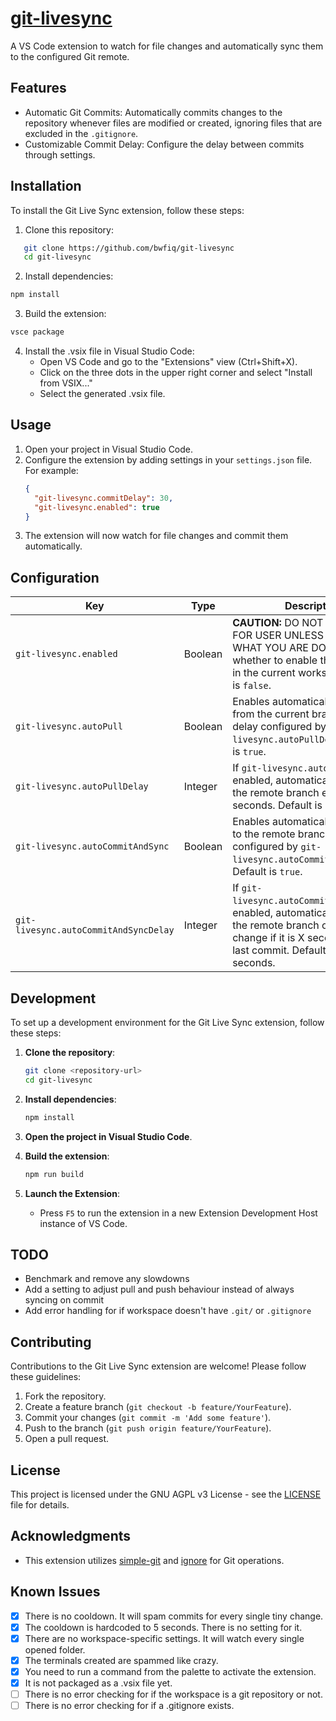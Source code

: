 # [git-livesync](https://marketplace.visualstudio.com/items?itemName=bwfiq.git-livesync)

A VS Code extension to watch for file changes and automatically sync them to the configured Git remote.

## Features

- Automatic Git Commits: Automatically commits changes to the repository whenever files are modified or created, ignoring files that are excluded in the `.gitignore`.
- Customizable Commit Delay: Configure the delay between commits through settings.

## Installation

To install the Git Live Sync extension, follow these steps:

1. Clone this repository:

```bash
   git clone https://github.com/bwfiq/git-livesync
   cd git-livesync
```

2. Install dependencies:

```bash
npm install
```

3. Build the extension:

```bash
vsce package
```

4. Install the .vsix file in Visual Studio Code:
   - Open VS Code and go to the "Extensions" view (Ctrl+Shift+X).
   - Click on the three dots in the upper right corner and select "Install from VSIX..."
   - Select the generated .vsix file.

## Usage

1. Open your project in Visual Studio Code.
2. Configure the extension by adding settings in your `settings.json` file. For example:
   ```json
   {
     "git-livesync.commitDelay": 30,
     "git-livesync.enabled": true
   }
   ```
3. The extension will now watch for file changes and commit them automatically.

## Configuration

| Key                                   | Type    | Description                                                                                                                                                                  |
| ------------------------------------- | ------- | ---------------------------------------------------------------------------------------------------------------------------------------------------------------------------- |
| `git-livesync.enabled`                | Boolean | **CAUTION:** DO NOT ENABLE THIS FOR USER UNLESS YOU KNOW WHAT YOU ARE DOING! Specifies whether to enable this extension in the current workspace. Default is `false`.        |
| `git-livesync.autoPull`               | Boolean | Enables automatically pulling from the current branch after a delay configured by `git-livesync.autoPullDelay`. Default is `true`.                                           |
| `git-livesync.autoPullDelay`          | Integer | If `git-livesync.autoPull` is enabled, automatically pulls from the remote branch every X seconds. Default is 5 seconds.                                                     |
| `git-livesync.autoCommitAndSync`      | Boolean | Enables automatically committing to the remote branch after a delay configured by `git-livesync.autoCommitAndSyncDelay`. Default is `true`.                                  |
| `git-livesync.autoCommitAndSyncDelay` | Integer | If `git-livesync.autoCommitAndSync` is enabled, automatically commits to the remote branch on a file change if it is X seconds after the last commit. Default is 30 seconds. |

## Development

To set up a development environment for the Git Live Sync extension, follow these steps:

1. **Clone the repository**:

   ```bash
   git clone <repository-url>
   cd git-livesync
   ```

2. **Install dependencies**:

   ```bash
   npm install
   ```

3. **Open the project in Visual Studio Code**.

4. **Build the extension**:

   ```bash
   npm run build
   ```

5. **Launch the Extension**:
   - Press `F5` to run the extension in a new Extension Development Host instance of VS Code.

## TODO

- Benchmark and remove any slowdowns
- Add a setting to adjust pull and push behaviour instead of always syncing on commit
- Add error handling for if workspace doesn't have `.git/` or `.gitignore`

## Contributing

Contributions to the Git Live Sync extension are welcome! Please follow these guidelines:

1. Fork the repository.
2. Create a feature branch (`git checkout -b feature/YourFeature`).
3. Commit your changes (`git commit -m 'Add some feature'`).
4. Push to the branch (`git push origin feature/YourFeature`).
5. Open a pull request.

## License

This project is licensed under the GNU AGPL v3 License - see the [LICENSE](LICENSE) file for details.

## Acknowledgments

- This extension utilizes [simple-git](https://www.npmjs.com/package/simple-git) and [ignore](https://www.npmjs.com/package/ignore) for Git operations.

## Known Issues

- [x] There is no cooldown. It will spam commits for every single tiny change.
- [x] The cooldown is hardcoded to 5 seconds. There is no setting for it.
- [x] There are no workspace-specific settings. It will watch every single opened folder.
- [x] The terminals created are spammed like crazy.
- [x] You need to run a command from the palette to activate the extension.
- [x] It is not packaged as a .vsix file yet.
- [ ] There is no error checking for if the workspace is a git repository or not.
- [ ] There is no error checking for if a .gitignore exists.
